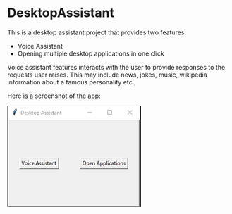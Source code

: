# DesktopAssistant

This is a desktop assistant project that provides two features:
- Voice Assistant
- Opening multiple desktop applications in one click

Voice assistant features interacts with the user to provide responses to the requests user raises. This may include news, jokes, music, wikipedia information about a famous personality etc.,

Here is a screenshot of the app:

![img](./assets/app_screenshot.png)


